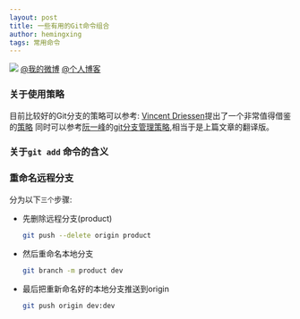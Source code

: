 ```yaml
---
layout: post
title: 一些有用的Git命令组合
author: hemingxing
tags: 常用命令
---
```

![](http://ww1.sinaimg.cn/large/ee21033aly1fwj4i49ny3j21hc0xc78j.jpg)
[@我的微博](https://weibo.com/yeasonhe)
[@个人博客](https://staroflion.github.io/)

### 关于使用策略
目前比较好的Git分支的策略可以参考:
[Vincent Driessen](https://nvie.com/)提出了一个非常值得借鉴的[策略](https://nvie.com/posts/a-successful-git-branching-model/)
同时可以参考[阮一峰](http://www.ruanyifeng.com)的[git分支管理策略](http://www.ruanyifeng.com/blog/2012/07/git.html),相当于是上篇文章的翻译版。

### 关于`git add` 命令的含义

### 重命名远程分支

分为以下`三个`步骤:

- 先删除远程分支(product)

    ```sh
    git push --delete origin product
    ```
- 然后重命名本地分支

    ```sh
    git branch -m product dev
    ```
- 最后把重新命名好的本地分支推送到origin

    ```sh
    git push origin dev:dev
    ```


[//]: # (These are reference links used in the body of this note and get stripped out when the markdown processor does its job. There is no need to format nicely because it shouldn't be seen. Thanks SO - http://stackoverflow.com/questions/4823468/store-comments-in-markdown-syntax)


   [@我的微博]: <https://weibo.com/yeasonhe>
